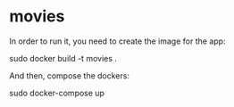 # movies
In order to run it, you need to create the image for the app:

sudo docker build -t movies .

And then, compose the dockers:

sudo docker-compose up
